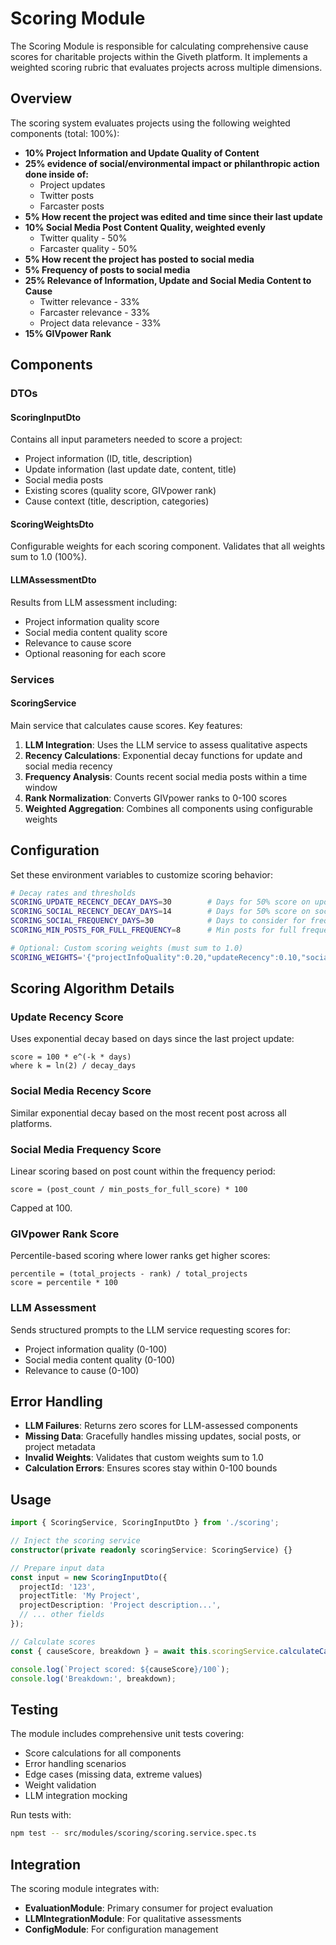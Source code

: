 # Scoring Module

The Scoring Module is responsible for calculating comprehensive cause scores for charitable projects within the Giveth platform. It implements a weighted scoring rubric that evaluates projects across multiple dimensions.

## Overview

The scoring system evaluates projects using the following weighted components (total: 100%):

- **10% Project Information and Update Quality of Content**
- **25% evidence of social/environmental impact or philanthropic action done inside of:**
  - Project updates
  - Twitter posts
  - Farcaster posts
- **5% How recent the project was edited and time since their last update**
- **10% Social Media Post Content Quality, weighted evenly**
  - Twitter quality - 50%
  - Farcaster quality - 50%
- **5% How recent the project has posted to social media**
- **5% Frequency of posts to social media**
- **25% Relevance of Information, Update and Social Media Content to Cause**
  - Twitter relevance - 33%
  - Farcaster relevance - 33%
  - Project data relevance - 33%
- **15% GIVpower Rank**

## Components

### DTOs

#### ScoringInputDto

Contains all input parameters needed to score a project:

- Project information (ID, title, description)
- Update information (last update date, content, title)
- Social media posts
- Existing scores (quality score, GIVpower rank)
- Cause context (title, description, categories)

#### ScoringWeightsDto

Configurable weights for each scoring component. Validates that all weights sum to 1.0 (100%).

#### LLMAssessmentDto

Results from LLM assessment including:

- Project information quality score
- Social media content quality score
- Relevance to cause score
- Optional reasoning for each score

### Services

#### ScoringService

Main service that calculates cause scores. Key features:

1. **LLM Integration**: Uses the LLM service to assess qualitative aspects
2. **Recency Calculations**: Exponential decay functions for update and social media recency
3. **Frequency Analysis**: Counts recent social media posts within a time window
4. **Rank Normalization**: Converts GIVpower ranks to 0-100 scores
5. **Weighted Aggregation**: Combines all components using configurable weights

## Configuration

Set these environment variables to customize scoring behavior:

```bash
# Decay rates and thresholds
SCORING_UPDATE_RECENCY_DECAY_DAYS=30        # Days for 50% score on update recency
SCORING_SOCIAL_RECENCY_DECAY_DAYS=14        # Days for 50% score on social recency
SCORING_SOCIAL_FREQUENCY_DAYS=30            # Days to consider for frequency calculation
SCORING_MIN_POSTS_FOR_FULL_FREQUENCY=8      # Min posts for full frequency score

# Optional: Custom scoring weights (must sum to 1.0)
SCORING_WEIGHTS='{"projectInfoQuality":0.20,"updateRecency":0.10,"socialMediaQuality":0.20,"socialMediaRecency":0.05,"socialMediaFrequency":0.05,"relevanceToCause":0.20,"existingQualityScore":0.10,"givPowerRank":0.10}'
```

## Scoring Algorithm Details

### Update Recency Score

Uses exponential decay based on days since the last project update:

```
score = 100 * e^(-k * days)
where k = ln(2) / decay_days
```

### Social Media Recency Score

Similar exponential decay based on the most recent post across all platforms.

### Social Media Frequency Score

Linear scoring based on post count within the frequency period:

```
score = (post_count / min_posts_for_full_score) * 100
```

Capped at 100.

### GIVpower Rank Score

Percentile-based scoring where lower ranks get higher scores:

```
percentile = (total_projects - rank) / total_projects
score = percentile * 100
```

### LLM Assessment

Sends structured prompts to the LLM service requesting scores for:

- Project information quality (0-100)
- Social media content quality (0-100)
- Relevance to cause (0-100)

## Error Handling

- **LLM Failures**: Returns zero scores for LLM-assessed components
- **Missing Data**: Gracefully handles missing updates, social posts, or project metadata
- **Invalid Weights**: Validates that custom weights sum to 1.0
- **Calculation Errors**: Ensures scores stay within 0-100 bounds

## Usage

```typescript
import { ScoringService, ScoringInputDto } from './scoring';

// Inject the scoring service
constructor(private readonly scoringService: ScoringService) {}

// Prepare input data
const input = new ScoringInputDto({
  projectId: '123',
  projectTitle: 'My Project',
  projectDescription: 'Project description...',
  // ... other fields
});

// Calculate scores
const { causeScore, breakdown } = await this.scoringService.calculateCauseScore(input);

console.log(`Project scored: ${causeScore}/100`);
console.log('Breakdown:', breakdown);
```

## Testing

The module includes comprehensive unit tests covering:

- Score calculations for all components
- Error handling scenarios
- Edge cases (missing data, extreme values)
- Weight validation
- LLM integration mocking

Run tests with:

```bash
npm test -- src/modules/scoring/scoring.service.spec.ts
```

## Integration

The scoring module integrates with:

- **EvaluationModule**: Primary consumer for project evaluation
- **LLMIntegrationModule**: For qualitative assessments
- **ConfigModule**: For configuration management
